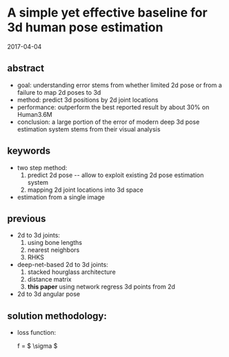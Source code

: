 # A simple yet effective baseline for 3d human pose estimation
2017-04-04

## abstract
+ goal: understanding error stems from whether limited 2d pose or from a failure to map 2d poses to 3d
+ method: predict 3d positions by 2d joint locations
+ performance: outperform the best reported result by about 30% on Human3.6M
+ conclusion: a large portion of the error of modern deep 3d pose estimation system stems from their visual analysis

## keywords
+ two step method: 
    1. predict 2d pose -- allow to exploit existing 2d pose estimation system
    2. mapping 2d joint locations into 3d space
+ estimation from a single image

## previous
+ 2d to 3d joints: 
    1. using bone lengths
    2. nearest neighbors
    3. RHKS
+ deep-net-based 2d to 3d joints:
    1. stacked hourglass architecture
    2. distance matrix
    3. **this paper** using network regress 3d points from 2d
+ 2d to 3d angular pose


## solution methodology:
+ loss function:

    f = $ \sigma $  



